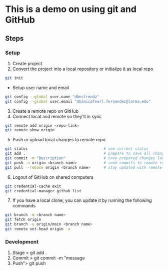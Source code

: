 # This is a demo on using git and GitHub

## Steps
### Setup
1. Create project
2. Convert the project into a local repository or initialize it as local repo
```bash
git init 
```
- Setup user name and email
```bash
git config --global user.name "dhncfrnndz" 
git config --global user.email "dhanicafearl.fernandez@lorma.edu"
```
3. Create a remote repo on GitHub
4. Connect local and remote so they'll in sync
```bash
git remote add origin <repo-link>
git remote show origin
```
5. Push or upload local changes to remote repo
```bash
git status                                  # see current status
git add .                                   # prepare to save all changes
git commit -m "Description"                 # save prepared changes locally, providing a message or description
git push -u origin <branch name>            # send commits to remote repo to update it
git pull --rebase origin <branch name>      # stay updated with remote changes
```
6. Logout of GitHub on shared computers
```bash
git credential-cache exit
git credential-manager github list
```
7. If you have a local clone, you can update it by running the following commands
```bash
git branch -m <branch name>
git fetch origin
git branch -u origin/main <branch name>
git remote set-head origin -a
```
### Development
1. Stage > git add .
2. Commit > git commit -m "message
3. Push"> git push
